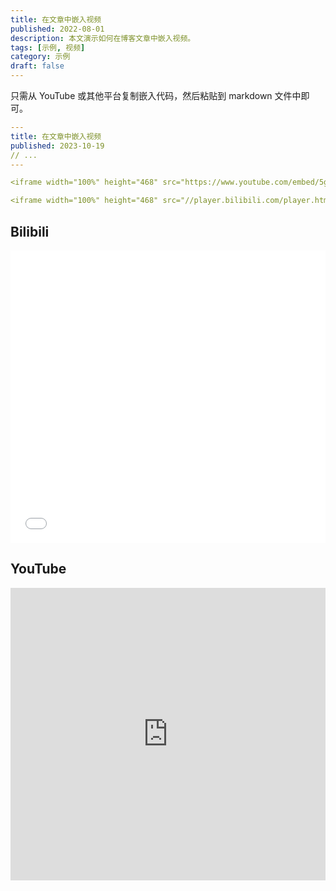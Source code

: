 ```yaml
---
title: 在文章中嵌入视频
published: 2022-08-01
description: 本文演示如何在博客文章中嵌入视频。
tags: [示例, 视频]
category: 示例
draft: false
---
```


只需从 YouTube 或其他平台复制嵌入代码，然后粘贴到 markdown 文件中即可。

```yaml
---
title: 在文章中嵌入视频
published: 2023-10-19
// ...
---

<iframe width="100%" height="468" src="https://www.youtube.com/embed/5gIf0_xpFPI?si=N1WTorLKL0uwLsU_" title="YouTube video player" frameborder="0" allowfullscreen></iframe>

<iframe width="100%" height="468" src="//player.bilibili.com/player.html?bvid=BV1vt421V7Pv&autoplay=0" scrolling="no" border="0" frameborder="no" framespacing="0" allowfullscreen="true" &autoplay=0> </iframe>
```

## Bilibili

<iframe width="100%" height="468" src="//player.bilibili.com/player.html?bvid=BV1vt421V7Pv&autoplay=0" scrolling="no" border="0" frameborder="no" framespacing="0" allowfullscreen="true" &autoplay=0> </iframe>

## YouTube

<iframe width="100%" height="468" src="https://www.youtube.com/embed/5gIf0_xpFPI?si=N1WTorLKL0uwLsU_" title="YouTube video player" frameborder="0" allow="accelerometer; autoplay; clipboard-write; encrypted-media; gyroscope; picture-in-picture; web-share" allowfullscreen></iframe>